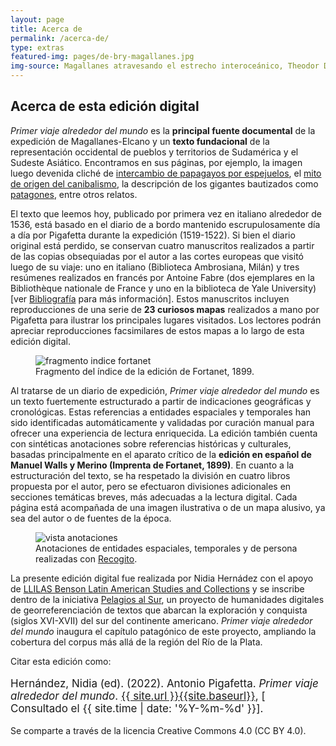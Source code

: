 ```yaml
---
layout: page
title: Acerca de
permalink: /acerca-de/
type: extras
featured-img: pages/de-bry-magallanes.jpg
img-source: Magallanes atravesando el estrecho interoceánico, Theodor De Bry
---
```


## Acerca de esta edición digital

_Primer viaje alrededor del mundo_ es la **principal fuente documental** de la expedición de Magallanes-Elcano y un **texto fundacional** de la representación occidental de pueblos y territorios de Sudamérica y el Sudeste Asiático. Encontramos en sus páginas, por ejemplo, la imagen luego devenida cliché de [intercambio de papagayos por espejuelos]({{site.baseurl}}/relacion/pg_0009.html), el [mito de origen del canibalismo]({{site.baseurl}}/relacion/pg_0008.html), la descripción de los gigantes bautizados como [patagones]({{site.baseurl}}/relacion/pg_0013b.html), entre otros relatos.

El texto que leemos hoy, publicado por primera vez en italiano alrededor de 1536, está basado en el diario de a bordo mantenido escrupulosamente día a día por Pigafetta durante la expedición (1519-1522). Si bien el diario original está perdido, se conservan cuatro manuscritos realizados a partir de las copias obsequiadas por el autor a las cortes europeas que visitó luego de su viaje: uno en italiano (Biblioteca Ambrosiana, Milán) y tres resúmenes realizados en francés por Antoine Fabre (dos ejemplares en la Bibliothèque nationale de France y uno en la biblioteca de Yale University) [ver  [Bibliografía]({{site.baseurl}}/biblio) para más información]. Estos manuscritos incluyen reproducciones de una serie de **23 curiosos mapas** realizados a mano por Pigafetta para ilustrar los principales lugares visitados. Los lectores podrán apreciar reproducciones facsimilares de estos mapas a lo largo de esta edición digital.

<figure class="py-3">
	<img src="{{site.baseurl}}/assets/img/pages/fortanet-indice-anexos.jpg" alt="fragmento indice fortanet"/>
	<figcaption>Fragmento del índice de la edición de Fortanet, 1899.</figcaption>
</figure>

Al tratarse de un diario de expedición, _Primer viaje alrededor del mundo_ es un texto fuertemente estructurado a partir de indicaciones geográficas y cronológicas. Estas referencias a entidades espaciales y temporales han sido identificadas automáticamente y validadas por curación manual para ofrecer una experiencia de lectura enriquecida. La edición también cuenta con sintéticas anotaciones sobre referencias históricas y culturales, basadas principalmente en el aparato crítico de la **edición en español de Manuel Walls y Merino (Imprenta de Fortanet, 1899)**. En cuanto a la estructuración del texto, se ha respetado la división en cuatro libros propuesta por el autor, pero se efectuaron divisiones adicionales en secciones temáticas breves, más adecuadas a la lectura digital. Cada página está acompañada de una imagen ilustrativa o de un mapa alusivo, ya sea del autor o de fuentes de la época.

<figure class="py-3">
	<img src="{{site.baseurl}}/assets/img/pages/annotations-by-tag.png" alt="vista anotaciones"/>
	<figcaption>Anotaciones de entidades espaciales, temporales y de persona realizadas con <a href="https://recogito.pelagios.org/document/t3sfmnszhxju8n/part/1/edit">Recogito</a>.</figcaption>
</figure>

La presente edición digital fue realizada por Nidia Hernádez con el apoyo de [LLILAS Benson Latin American Studies and Collections](https://llilasbenson.utexas.edu/) y se inscribe dentro de la iniciativa [Pelagios al Sur](http://hdlab.space/biblioteca-digital/), un proyecto de humanidades digitales de georreferenciación de textos que abarcan la exploración y conquista (siglos XVI-XVII) del sur del continente americano. _Primer viaje alrededor del mundo_ inaugura el capítulo patagónico de este proyecto, ampliando la cobertura del corpus más allá de la región del Río de la Plata.

Citar esta edición como: 

<p style="font-size: 17px;">Hernández, Nidia (ed). (2022). Antonio Pigafetta. <i>Primer viaje alrededor del mundo</i>. <a href="{{ site.baseurl }}/">{{ site.url }}{{site.baseurl}}</a>, [ Consultado el {{ site.time | date: '%Y-%m-%d' }}].</p>

Se comparte a través de la licencia  Creative Commons 4.0 (CC BY 4.0).